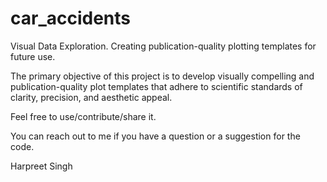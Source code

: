 # car_accidents
Visual Data Exploration. Creating publication-quality plotting templates for future use.

The primary objective of this project is to develop visually compelling and publication-quality plot templates that adhere to scientific standards of clarity, precision, and aesthetic appeal.


Feel free to use/contribute/share it.


You can reach out to me if you have a question or a suggestion for the code.

Harpreet Singh
